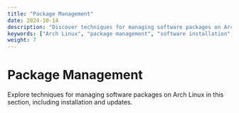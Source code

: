 ```yaml
---
title: "Package Management"
date: 2024-10-14
description: "Discover techniques for managing software packages on Arch Linux."
keywords: ["Arch Linux", "package management", "software installation", "Linux"]
weight: 7
---
```


# Package Management

Explore techniques for managing software packages on Arch Linux in this section, including installation and updates.
